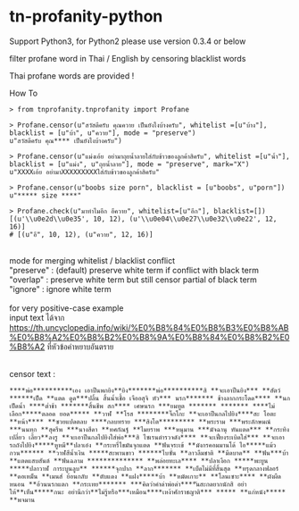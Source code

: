 # tn-profanity-python

Support Python3,
for Python2 please use version 0.3.4 or below 

filter profane word in Thai / English by censoring blacklist words

Thai profane words are provided !

How To

```
> from tnprofanity.tnprofanity import Profane

> Profane.censor(u"สวัสดีครับ คุณควาย เป็นยังไงบ้างครับ", whitelist =[u"บ้าง"],  blacklist = [u"บ้า", u"ควาย"], mode = "preserve")
u"สวัสดีครับ คุณ**** เป็นยังไงบ้างครับ")

> Profane.censor(u"แม่งเอ้ย อย่ามาถุยน้ำลายใส่กับข้าวของลูกค้าสิครับ", whitelist =[u"น้ำ"],  blacklist = [u"แม่ง", u"ถุยน้ำลาย"], mode = "preserve", mark="X")
u"XXXXเอ้ย อย่ามาXXXXXXXXXใส่กับข้าวของลูกค้าสิครับ"

> Profane.censor(u"boobs size porn", blacklist = [u"boobs", u"porn"])
u"***** size ****"

> Profane.check(u"มาทำไมอีก อีควาย", whitelist=[u"อีก"], blacklist=[])
[(u'\\u0e2d\\u0e35', 10, 12), (u'\\u0e04\\u0e27\\u0e32\\u0e22', 12, 16)]
# [(u"อี", 10, 12), (u"ควาย", 12, 16)]
```

<br>mode for merging whitelist / blacklist conflict<br>
"preserve" : (default) preserve white term if conflict with black term<br>
"overlap" : preserve white term but still censor partial of black term<br>
"ignore" : ignore white term<br>
<br>for very positive-case example<br>
input text ได้จาก https://th.uncyclopedia.info/wiki/%E0%B8%84%E0%B8%B3%E0%B8%AB%E0%B8%A2%E0%B8%B2%E0%B8%9A%E0%B8%84%E0%B8%B2%E0%B8%A2 ที่หัวข้อคำหยาบอันตราย
<br><br>

censor text : <br>
```
****พ่อ**********เอง เอาปืนพกยิง**ยิง*******พ่อ**********สิ **จะเอาปืนยิง*** **สัตว์ ******เป็ด **แตด ดูด***ปลิ้น สิ้นน้ำเชื้อ เจืออสุจิ หัว*** นรก******* ช้างลากกระโดด**** **นกเป็ดน้ำ ****ต่ำช้า *******สิ้นชีพ สก**** เศษนรก ***ยมทูต ******* ******* ****ไม่เลือก*****ตลอด ยอด***** **วาฬ **โรส ********จิ๊กโกะ **จะเอาปืนกลไปยิง****สะ โอตะ **หน้า**** **ซวยแปดตลบ ****กลบทราย ***สิงโต********* **พระราม ***พระลักษมณ์ ***นนทก **สุครีพ ***นางสีดา **ทศกัณฐ์ **ไมยราพ ***หนุมาน ***มัจฉานุ หันแตด*** **กระทิงเปลี่ยว เลี้ยว**ลงรู **จะเอาปืนกลไปยิงใส่พ่อ***สิ ไซเรนตำรวจดัง**** **จะเฟี่ยงระเบิดใส่*** **จะเอารถถังไปยิง*****หูหมี**ปลาเอ๋ง **กระหรี่ไขมันจุกแตด **ฟันจระเข้ **มังกรคอมมานโด้ ไอ*****แม้ว กวน****** **วาฬสีน้ำเงิน *****สะพานขาว ******ไบซั่น **ลาวลืมชาติ **มีดบาด** **ฟัน***บ้า **แตดแสบสันต์ **ฟันฉลาม ************** **พล่อยทะเล**** **ปลาเงือก *****พะยูน *****ปลาวาฬ การะบูนลูบ** ******จุกปาก **ลาก******* **เบ็ดไม่มีที่สิ้นสุด **ทรุดกลางฟลอร์ **ดอเหม็น **เมนส์ ย้อนกลับ **ตับแดง **แฝง*****บ้า **หมัดเกาะ** **โลนเซาะ**** **ผังผืดหนอน **อ้วนนรกแตก **กระเทย******* ***คิดว่าคำด่าพ่อด่า****ันสะกดยากนักสิ อย่าให้**เห็น*****กนะ อย่านึกว่า**ไม่รู้หรือ***เหมือน****เหง้าศักราชญาติ*** ***** **แก่หนัง***** **พจมาน
```